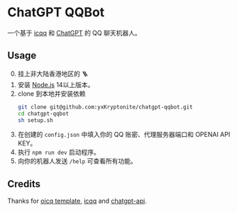 # ChatGPT QQBot

一个基于 [icqq](https://github.com/icqqjs/icqq) 和 [ChatGPT](https://chat.openai.com/) 的 QQ 聊天机器人。

## Usage

0. 挂上非大陆香港地区的 🪜 
1. 安装 [Node.js](https://nodejs.org/) 14以上版本。
2. clone 到本地并安装依赖
    ```bash
    git clone git@github.com:yxKryptonite/chatgpt-qqbot.git
    cd chatgpt-qqbot
    sh setup.sh
    ```
3. 在创建的 `config.json` 中填入你的 QQ 账密、代理服务器端口和 OPENAI API KEY。
4. 执行 `npm run dev` 启动程序。
5. 向你的机器人发送 `/help` 可查看所有功能。

## Credits

<!-- > 如果你是初学者，建议通过下面的资料提升自己：  
[JavaScript语言基础](https://developer.mozilla.org/zh-CN/docs/Web/JavaScript) / [现代JavaScript教程](https://zh.javascript.info)  
[Node.js入门教程](http://nodejs.cn/learn)  
[5分钟上手TypeScript](https://www.tslang.cn/docs/handbook/typescript-in-5-minutes.html)  
[优秀npm三方库集合](https://github.com/sindresorhus/awesome-nodejs)  -->

Thanks for [oicq template](https://github.com/takayama-lily/oicq-template), [icqq](https://github.com/icqqjs/icqq) and [chatgpt-api](https://github.com/transitive-bullshit/chatgpt-api).
